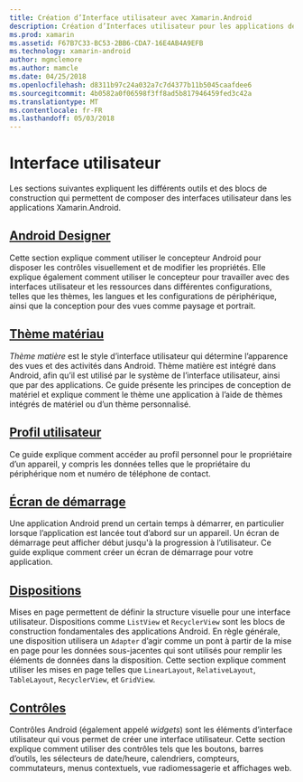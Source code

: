 ```yaml
---
title: Création d’Interface utilisateur avec Xamarin.Android
description: Création d’Interfaces utilisateur pour les applications de Xamarin.Android
ms.prod: xamarin
ms.assetid: F67B7C33-BC53-2BB6-CDA7-16E4AB4A9EFB
ms.technology: xamarin-android
author: mgmclemore
ms.author: mamcle
ms.date: 04/25/2018
ms.openlocfilehash: d8311b97c24a032a7c7d4377b11b5045caafdee6
ms.sourcegitcommit: 4b0582a0f06598f3ff8ad5b817946459fed3c42a
ms.translationtype: MT
ms.contentlocale: fr-FR
ms.lasthandoff: 05/03/2018
---
```

# <a name="user-interface"></a>Interface utilisateur

Les sections suivantes expliquent les différents outils et des blocs de construction qui permettent de composer des interfaces utilisateur dans les applications Xamarin.Android.

## <a name="android-designerandroiduser-interfaceandroid-designerindexmd"></a>[Android Designer](~/android/user-interface/android-designer/index.md)

Cette section explique comment utiliser le concepteur Android pour disposer les contrôles visuellement et de modifier les propriétés. Elle explique également comment utiliser le concepteur pour travailler avec des interfaces utilisateur et les ressources dans différentes configurations, telles que les thèmes, les langues et les configurations de périphérique, ainsi que la conception pour des vues comme paysage et portrait.

## <a name="material-themeandroiduser-interfacematerial-thememd"></a>[Thème matériau](~/android/user-interface/material-theme.md)

*Thème matière* est le style d’interface utilisateur qui détermine l’apparence des vues et des activités dans Android. Thème matière est intégré dans Android, afin qu’il est utilisé par le système de l’interface utilisateur, ainsi que par des applications. Ce guide présente les principes de conception de matériel et explique comment le thème une application à l’aide de thèmes intégrés de matériel ou d’un thème personnalisé.

## <a name="user-profileandroiduser-interfaceuser-profilemd"></a>[Profil utilisateur](~/android/user-interface/user-profile.md)

Ce guide explique comment accéder au profil personnel pour le propriétaire d’un appareil, y compris les données telles que le propriétaire du périphérique nom et numéro de téléphone de contact.

## <a name="splash-screenandroiduser-interfacesplash-screenmd"></a>[Écran de démarrage](~/android/user-interface/splash-screen.md)

Une application Android prend un certain temps à démarrer, en particulier lorsque l’application est lancée tout d’abord sur un appareil. Un écran de démarrage peut afficher début jusqu'à la progression à l’utilisateur. Ce guide explique comment créer un écran de démarrage pour votre application.

## <a name="layoutsandroiduser-interfacelayoutsindexmd"></a>[Dispositions](~/android/user-interface/layouts/index.md)

Mises en page permettent de définir la structure visuelle pour une interface utilisateur.
Dispositions comme `ListView` et `RecyclerView` sont les blocs de construction fondamentales des applications Android. En règle générale, une disposition utilisera un `Adapter` d’agir comme un pont à partir de la mise en page pour les données sous-jacentes qui sont utilisés pour remplir les éléments de données dans la disposition. Cette section explique comment utiliser les mises en page telles que `LinearLayout`, `RelativeLayout`, `TableLayout`, `RecyclerView`, et `GridView`.

## <a name="controlsandroiduser-interfacecontrolsindexmd"></a>[Contrôles](~/android/user-interface/controls/index.md)

Contrôles Android (également appelé *widgets*) sont les éléments d’interface utilisateur qui vous permet de créer une interface utilisateur. Cette section explique comment utiliser des contrôles tels que les boutons, barres d’outils, les sélecteurs de date/heure, calendriers, compteurs, commutateurs, menus contextuels, vue radiomessagerie et affichages web.

